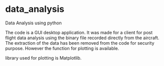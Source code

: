 # data_analysis
Data Analysis using python

The code is a GUI desktop application. It was made for a client for post flight data analysis using the binary file recorded directly from the aircraft. The extraction of the data has been removed from the code for security purpose. However the function for plotting is available.

library used for plotting is Matplotlib.
